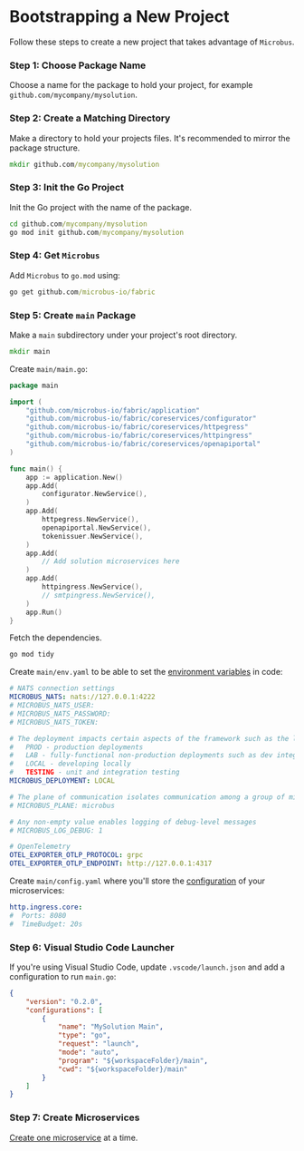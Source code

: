 # Bootstrapping a New Project

Follow these steps to create a new project that takes advantage of `Microbus`.

### Step 1: Choose Package Name

Choose a name for the package to hold your project, for example `github.com/mycompany/mysolution`.

### Step 2: Create a Matching Directory

Make a directory to hold your projects files. It's recommended to mirror the package structure.

```cmd
mkdir github.com/mycompany/mysolution
```

### Step 3: Init the Go Project

Init the Go project with the name of the package.

```cmd
cd github.com/mycompany/mysolution
go mod init github.com/mycompany/mysolution
```

### Step 4: Get `Microbus`

Add `Microbus` to `go.mod` using:

```cmd
go get github.com/microbus-io/fabric
```

### Step 5: Create `main` Package

Make a `main` subdirectory under your project's root directory.

```cmd
mkdir main
```

Create `main/main.go`:

```go
package main

import (
	"github.com/microbus-io/fabric/application"
	"github.com/microbus-io/fabric/coreservices/configurator"
	"github.com/microbus-io/fabric/coreservices/httpegress"
	"github.com/microbus-io/fabric/coreservices/httpingress"
	"github.com/microbus-io/fabric/coreservices/openapiportal"
)

func main() {
	app := application.New()
	app.Add(
		configurator.NewService(),
	)
	app.Add(
		httpegress.NewService(),
		openapiportal.NewService(),
		tokenissuer.NewService(),
	)
	app.Add(
		// Add solution microservices here
	)
	app.Add(
		httpingress.NewService(),
		// smtpingress.NewService(),
	)
	app.Run()
}
```

Fetch the dependencies.

```cmd
go mod tidy
```

Create `main/env.yaml` to be able to set the [environment variables](../tech/envars.md) in code:

```yaml
# NATS connection settings
MICROBUS_NATS: nats://127.0.0.1:4222
# MICROBUS_NATS_USER:
# MICROBUS_NATS_PASSWORD:
# MICROBUS_NATS_TOKEN:

# The deployment impacts certain aspects of the framework such as the log format and log verbosity level
#   PROD - production deployments
#   LAB - fully-functional non-production deployments such as dev integration, testing, staging, etc.
#   LOCAL - developing locally
#   TESTING - unit and integration testing
MICROBUS_DEPLOYMENT: LOCAL

# The plane of communication isolates communication among a group of microservices over a NATS cluster
# MICROBUS_PLANE: microbus

# Any non-empty value enables logging of debug-level messages
# MICROBUS_LOG_DEBUG: 1

# OpenTelemetry
OTEL_EXPORTER_OTLP_PROTOCOL: grpc
OTEL_EXPORTER_OTLP_ENDPOINT: http://127.0.0.1:4317
```

Create `main/config.yaml` where you'll store the [configuration](../blocks/configuration.md) of your microservices:

```yaml
http.ingress.core:
#  Ports: 8080
#  TimeBudget: 20s
```

### Step 6: Visual Studio Code Launcher

If you're using Visual Studio Code, update `.vscode/launch.json` and add a configuration to run `main.go`:

```json
{
    "version": "0.2.0",
    "configurations": [
		{
			"name": "MySolution Main",
			"type": "go",
			"request": "launch",
			"mode": "auto",
			"program": "${workspaceFolder}/main",
			"cwd": "${workspaceFolder}/main"
		}
	]
}
```

### Step 7: Create Microservices

[Create one microservice](../howto/create-microservice.md) at a time.
